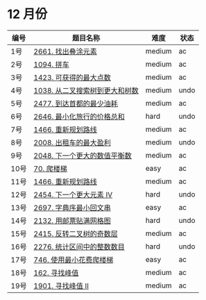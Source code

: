 # 12 月份

**编号**|**题目名称**|**难度**|**状态**
--------|------------|--------|--------
1号|[2661. 找出叠涂元素](./第1题%202661.%20找出叠涂元素)|medium|ac
2号|[1094. 拼车](./第2题%201094.%20拼车)|medium|ac
3号|[1423. 可获得的最大点数](./第3题%201423.%20可获得的最大点数)|medium|ac
4号|[1038. 从二叉搜索树到更大和树数](./第4题%201038.%20从二叉搜索树到更大和树数)|medium|undo
5号|[2477. 到达首都的最少油耗](./第5题%202477.%20到达首都的最少油耗)|medium|ac
6号|[2646. 最小化旅行的价格总和](./第6题%202646.%20最小化旅行的价格总和)|hard|undo
7号|[1466. 重新规划路线](./第7题%201466.%20重新规划路线)|medium|ac
8号|[2008. 出租车的最大盈利](./第8题%202008.%20出租车的最大盈利)|medium|undo
9号|[2048. 下一个更大的数值平衡数](./第9题%202048.%20下一个更大的数值平衡数)|medium|ac
10号|[70. 爬楼梯](./第10题%2070.%20爬楼梯)|easy|ac
11号|[1466. 重新规划路线](./第11题%201466.%20重新规划路线)|medium|ac
12号|[2454. 下一个更大元素 IV](./第12题%202454.%20下一个更大元素%20IV)|hard|undo
13号|[2697. 字典序最小回文串](./第13题%202697.%20字典序最小回文串)|easy|ac
14号|[2132. 用邮票贴满网格图](./第14题%202132.%20用邮票贴满网格图)|hard|undo
15号|[2415. 反转二叉树的奇数层](./第15题%202415.%20反转二叉树的奇数层)|medium|ac
16号|[2276. 统计区间中的整数数目](./第16题%202276.%20统计区间中的整数数目)|hard|undo
17号|[746. 使用最小花费爬楼梯](./第17题%20746.%20使用最小花费爬楼梯)|easy|ac
18号|[162. 寻找峰值](./第18题%20162.%20寻找峰值)|medium|ac
19号|[1901. 寻找峰值 II](./第19题%201901.%20寻找峰值%20II)|medium|ac
